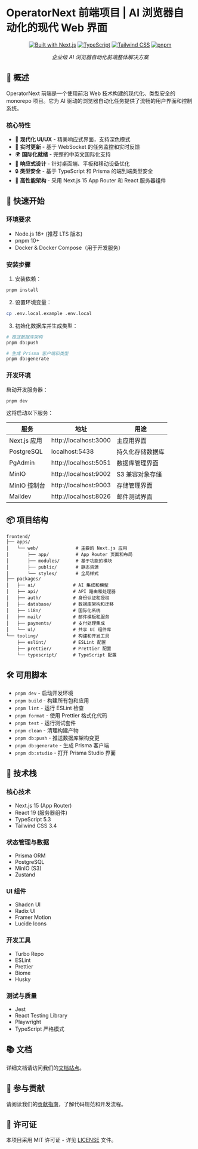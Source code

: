 # OperatorNext 前端项目 | AI 浏览器自动化的现代 Web 界面

<div align="center">

[![Built with Next.js](https://img.shields.io/badge/Built%20with-Next.js%2015-black?style=flat&logo=next.js)](https://nextjs.org)
[![TypeScript](https://img.shields.io/badge/TypeScript-5.3-blue?style=flat&logo=typescript)](https://www.typescriptlang.org)
[![Tailwind CSS](https://img.shields.io/badge/Tailwind%20CSS-3.4-38B2AC?style=flat&logo=tailwind-css)](https://tailwindcss.com)
[![pnpm](https://img.shields.io/badge/pnpm-10.0-orange?style=flat&logo=pnpm)](https://pnpm.io)

*企业级 AI 浏览器自动化前端整体解决方案*

</div>

## 🌟 概述

OperatorNext 前端是一个使用前沿 Web 技术构建的现代化、类型安全的 monorepo 项目。它为 AI 驱动的浏览器自动化任务提供了流畅的用户界面和控制系统。

### 核心特性

- 🎨 **现代化 UI/UX** - 精美响应式界面，支持深色模式
- 🔄 **实时更新** - 基于 WebSocket 的任务监控和实时反馈
- 🌍 **国际化就绪** - 完整的中英文国际化支持
- 📱 **响应式设计** - 针对桌面端、平板和移动设备优化
- 🔒 **类型安全** - 基于 TypeScript 和 Prisma 的端到端类型安全
- 🚀 **高性能架构** - 采用 Next.js 15 App Router 和 React 服务器组件

## 🚀 快速开始

### 环境要求

- Node.js 18+ (推荐 LTS 版本)
- pnpm 10+
- Docker & Docker Compose（用于开发服务）

### 安装步骤

1. 安装依赖：
```bash
pnpm install
```

2. 设置环境变量：
```bash
cp .env.local.example .env.local
```

3. 初始化数据库并生成类型：
```bash
# 推送数据库架构
pnpm db:push

# 生成 Prisma 客户端和类型
pnpm db:generate
```

### 开发环境

启动开发服务器：
```bash
pnpm dev
```

这将启动以下服务：

| 服务 | 地址 | 用途 |
|---------|-----|---------|
| Next.js 应用 | http://localhost:3000 | 主应用界面 |
| PostgreSQL | localhost:5438 | 持久化存储数据库 |
| PgAdmin | http://localhost:5051 | 数据库管理界面 |
| MinIO | http://localhost:9002 | S3 兼容对象存储 |
| MinIO 控制台 | http://localhost:9003 | 存储管理界面 |
| Maildev | http://localhost:8026 | 邮件测试界面 |

## 📦 项目结构

```
frontend/
├── apps/
│   └── web/              # 主要的 Next.js 应用
│       ├── app/          # App Router 页面和布局
│       ├── modules/      # 基于功能的模块
│       ├── public/       # 静态资源
│       └── styles/       # 全局样式
├── packages/
│   ├── ai/              # AI 集成和模型
│   ├── api/             # API 路由和处理器
│   ├── auth/            # 身份认证和授权
│   ├── database/        # 数据库架构和迁移
│   ├── i18n/            # 国际化系统
│   ├── mail/            # 邮件模板和服务
│   ├── payments/        # 支付处理集成
│   └── ui/              # 共享 UI 组件库
└── tooling/             # 构建和开发工具
    ├── eslint/          # ESLint 配置
    ├── prettier/        # Prettier 配置
    └── typescript/      # TypeScript 配置
```

## 🛠 可用脚本

- `pnpm dev` - 启动开发环境
- `pnpm build` - 构建所有包和应用
- `pnpm lint` - 运行 ESLint 检查
- `pnpm format` - 使用 Prettier 格式化代码
- `pnpm test` - 运行测试套件
- `pnpm clean` - 清理构建产物
- `pnpm db:push` - 推送数据库架构变更
- `pnpm db:generate` - 生成 Prisma 客户端
- `pnpm db:studio` - 打开 Prisma Studio 界面

## 🔧 技术栈

### 核心技术
- Next.js 15 (App Router)
- React 19 (服务器组件)
- TypeScript 5.3
- Tailwind CSS 3.4

### 状态管理与数据
- Prisma ORM
- PostgreSQL
- MinIO (S3)
- Zustand

### UI 组件
- Shadcn UI
- Radix UI
- Framer Motion
- Lucide Icons

### 开发工具
- Turbo Repo
- ESLint
- Prettier
- Biome
- Husky

### 测试与质量
- Jest
- React Testing Library
- Playwright
- TypeScript 严格模式

## 📚 文档

详细文档请访问我们的[文档站点](https://github.com/OperatorNext/OperatorNext/tree/main/docs)。

## 🤝 参与贡献

请阅读我们的[贡献指南](../CONTRIBUTING.md)，了解代码规范和开发流程。

## 📄 许可证

本项目采用 MIT 许可证 - 详见 [LICENSE](../LICENSE) 文件。 
